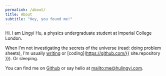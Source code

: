 ```yaml
---
permalink: /about/
title: About
subtitle: "Hey, you found me!"
---
```

<div class="introduction" markdown="1">
Hi. I am <span id="name">Lingyi Hu</span>, a physics undergraduate student at Imperial College London. 

When I'm not investigating the secrets of the universe (read: doing problem sheets), I'm usually [writing](/writing) or [coding](https://github.com/{{ site.repository }}). Or sleeping. 

You can find me on [Github](https://github.com/lingxz/) or say hello at <mailto:me@hulingyi.com>.

</div>
